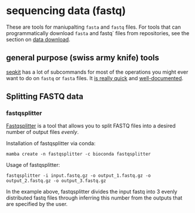 # sequencing data (fastq)

These are tools for maniupalting `fasta` and `fastq` files.
For tools that can programmatically download `fasta` and fastq` files from repositories, see the section on [data download](../data_downloads/README.md).

## general purpose (swiss army knife) tools

[seqkit](https://bioinf.shenwei.me/seqkit/) has a lot of subcommands for most of the operations you might ever want to do on `fastq` or `fasta` files.
It [is really quick](http://bioinf.shenwei.me/seqkit/usage/#technical-details-and-guides-for-use) and [well-documented](https://bioinf.shenwei.me/seqkit/usage/).

## Splitting FASTQ data

### fastqsplitter

[Fastqsplitter](https://github.com/LUMC/fastqsplitter) is a tool that allows you to split FASTQ files into a desired number of output files _evenly_.

Installation of fastqsplitter via conda:
```
mamba create -n fastqsplitter -c bioconda fastqsplitter
```
Usage of fastqsplitter:
```
fastqsplitter -i input.fastq.gz -o output_1.fastq.gz -o output_2.fastq.gz -o output_3.fastq.gz
```
In the example above, fastqsplitter divides the input fastq into 3 evenly distributed fastq files through inferring this number from the outputs that are specified by the user.

